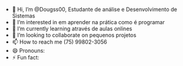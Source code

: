 - 👋 Hi, I’m @Dougss00, Estudante de análise e Desenvolvimento de Sistemas
- 👀 I’m interested in em aprender na prática como é programar
- 🌱 I’m currently learning através de aulas onlines
- 💞️ I’m looking to collaborate on pequenos projetos
- 📫 How to reach me (75) 99802-3056
- 😄 Pronouns:
- ⚡ Fun fact:

<!---
Dougss00/Dougss00 is a ✨ special ✨ repository because its `README.md` (this file) appears on your GitHub profile.
You can click the Preview link to take a look at your changes.
--->
